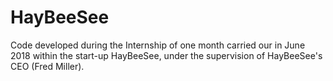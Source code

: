 # HayBeeSee
Code developed during the Internship of one month carried our in June 2018 within the start-up HayBeeSee, under the supervision of HayBeeSee's CEO (Fred Miller).
